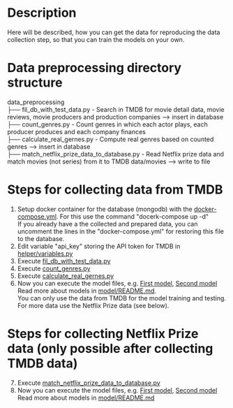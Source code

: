# Description
Here will be described, how you can get the data for reproducing the data collection step, so that you can train the models on your own.

# Data preprocessing directory structure
data_preprocessing<br>
├── fil_db_with_test_data.py - Search in TMDB for movie detail data, movie reviews, movie producers and production companies --> insert in database<br>
├── count_genres.py - Count genres in which each actor plays, each producer produces and each company finances<br>
├── calculate_real_gernes.py - Compute real genres based on counted genres --> insert in database<br>
├── match_netflix_prize_data_to_database.py - Read Netflix prize data and match movies (not series) from it to TMDB data/movies --> write to file

# Steps for collecting data from TMDB
1. Setup docker container for the database (mongodb) with the [docker-compose.yml](docker-compose.yml). For this use the command "docerk-compose up -d"<br>
   If you already have a the collected and prepared data, you can uncomment the lines in the "docker-compose.yml" for restoring this file to the database.
2. Edit variable "api_key" storing the API token for TMDB in [helper/variables.py](../helper/variables.py)
3. Execute [fil_db_with_test_data.py](fil_db_with_test_data.py)
4. Execute [count_genres.py](count_genres.py)
5. Execute [calculate_real_gernes.py](calculate_real_gernes.py)
6. Now you can execute the model files, e.g. [First model](../model/model_target_prob_distr.py), [Second model](../model/model_target_prob_distr.py)<br>
   Read more about models in [model/README.md](../model/README.md).<br>
   You can only use the data from TMDB for the model training and testing. For more data use the Netflix Prize data (see below).

# Steps for collecting Netflix Prize data (only possible after collecting TMDB data)
7. Execute [match_netflix_prize_data_to_database.py](match_netflix_prize_data_to_database.py)
8. Now you can execute the model files, e.g. [First model](../model/model_target_prob_distr.py), [Second model](../model/model_target_prob_distr.py)<br>
   Read more about models in [model/README.md](../model/README.md)